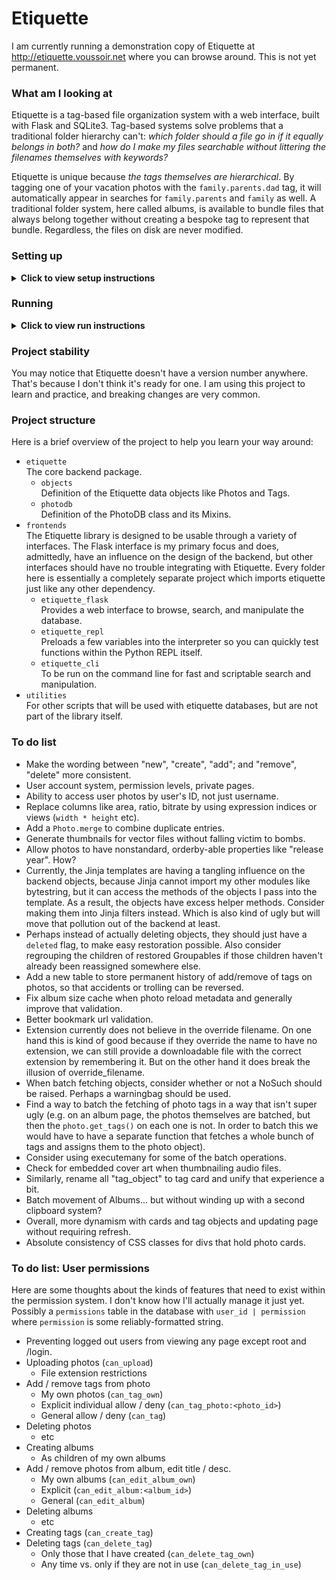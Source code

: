 Etiquette
=========

I am currently running a demonstration copy of Etiquette at http://etiquette.voussoir.net where you can browse around. This is not yet permanent.

### What am I looking at

Etiquette is a tag-based file organization system with a web interface, built with Flask and SQLite3. Tag-based systems solve problems that a traditional folder hierarchy can't: *which folder should a file go in if it equally belongs in both?* and *how do I make my files searchable without littering the filenames themselves with keywords?*

Etiquette is unique because *the tags themselves are hierarchical*. By tagging one of your vacation photos with the `family.parents.dad` tag, it will automatically appear in searches for `family.parents` and `family` as well. A traditional folder system, here called albums, is available to bundle files that always belong together without creating a bespoke tag to represent that bundle. Regardless, the files on disk are never modified.

### Setting up

<details><summary><strong>Click to view setup instructions</strong></summary>
I have not made a setup.py yet. So I use a filesystem junction / symlink to make etiquette appear in my python lib folder.

<details><summary><strong>Setting up via symlink</strong></summary>

- The repository you're looking at right now is `D:\Git\Etiquette` or `/Git/Etiquette`. The toplevel `etiquette` folder is the main package. We want this package to be a child of our existing lib directory.
- The easiest way to find your lib path is `python -c "import os; print(os)"`.
- Make the junction or symlink:

  Windows: `mklink /J fakepath realpath`  
  for example `mklink /J "C:\Python36\Lib\etiquette" "D:\Git\Etiquette\etiquette"`

  Linux: `ln --symbolic realpath fakepath`  
  for example `ln --symbolic "/Git/Etiquette/etiquette" "/usr/local/lib/python3.6/etiquette"`

- Run `python -c "import etiquette; print(etiquette)"` to confirm.

</details>

<details><summary><strong>Setting up via pythonpath</strong></summary>

- The repository you're looking at right now is `D:\Git\Etiquette` or `/Git/Etiquette`. The toplevel `etiquette` folder is the main package.
- The PYTHONPATH environment variable contains a list of directories that *contain* the packages you need to import, not the packages themselves. Therefore we want to add the repository's path, because it contains the package.
- Set the pythonpath:

  Windows: `set "PYTHONPATH=%PYTHONPATH%;D:\Git\Etiquette"`  
  Note the semicolon to delimit paths.  
  This only applies to the current cmd session. To make it permanent, use Windows's Environment Variable editor or the `setx` command. The editor is easier to use.

  Linux: `PYTHONPATH="$PYTHONPATH:/Git/Etiquette"`  
  Note the colon to delimit paths.  
  This only applies to the current terminal session. To make it permanent, add the export to your bashrc.

- Run `echo %PYTHONPATH%` or `echo $PYTHONPATH` to confirm.
- Close your terminal and re-open it so that it uses the new environment variables.
- Run `python -c "import etiquette; print(etiquette)"` to confirm.

</details>
</details>

### Running

<details><summary><strong>Click to view run instructions</strong></summary>
<details><summary><strong>Running Flask locally</strong></summary>

- Run `python etiquette_flask_dev.py [port]` to launch the flask server. Port defaults to 5000 if not provided.
- Note: Do not `cd` into the frontends folder. Stay wherever you want the photodb to be created, and start the frontend by specifying full file path of the launch file.

      Windows:
      D:\somewhere> python D:\Git\Etiquette\frontends\etiquette_flask\etiquette_flask_dev.py 5001

      Linux:
      /somewhere $ python /Git/Etiquette/frontends/etiquette_flask/etiquette_flask_dev.py 5001

- In practice, I have a shortcut file on my PATH which runs this command.

</details>

<details><summary><strong>Running Flask with Gunicorn</strong></summary>

1. Use the PYTHONPATH technique to make both `etiquette` and the flask `backend` importable. Symlinking into the lib is not as convenient here because the server relies on the static files and jinja templates relative to the code's location.

   Remember that the Pythonpath points to directories that *contain* the packages you need to import, not to the packages themselves. Therefore we point to the etiquette and etiquette_flask repositories.

       PYTHONPATH="$PYTHONPATH:/Git/Etiquette:/Git/Etiquette/frontends/etiquette_flask

2. To run non-daemonized, on a specific port, with logging to the terminal, use:

       gunicorn etiquette_flask_prod:site --bind "0.0.0.0:PORT" --access-logfile "-"

</details>

<details><summary><strong>Running Etiquette REPL</strong></summary>

- Run `python -i etiquette_repl.py` to launch the Python interpreter with the PhotoDB pre-loaded into a variable called `P`. Try things like `P.new_photo` or `P.digest_directory`.
- Note: Do not `cd` into the frontends folder. Stay wherever you want the photodb to be created, and start the frontend by specifying full file path of the launch file.

      Windows:
      D:\somewhere> python -i D:\Git\Etiquette\frontends\etiquette_repl.py

      Linux:
      /somewhere $ python -i /Git/Etiquette/frontends/etiquette_repl.py

- In practice, I have a shortcut file on my PATH which runs this command.

</details>

<details><summary><strong>Running Etiquette CLI</strong></summary>

- Run `python -i etiquette_cli.py` to launch the script.
- Note: Do not `cd` into the frontends folder. Stay wherever you want the photodb to be created, and start the frontend by specifying full file path of the launch file.

      Windows:
      D:\somewhere> python D:\Git\Etiquette\frontends\etiquette_cli.py

      Linux:
      /somewhere $ python /Git/Etiquette/frontends/etiquette_cli.py

- In practice, I have a shortcut file on my PATH which runs this command.

</details>

</details>

### Project stability

You may notice that Etiquette doesn't have a version number anywhere. That's because I don't think it's ready for one. I am using this project to learn and practice, and breaking changes are very common.

### Project structure

Here is a brief overview of the project to help you learn your way around:

- `etiquette`  
    The core backend package.
    - `objects`  
        Definition of the Etiquette data objects like Photos and Tags.
    - `photodb`  
        Definition of the PhotoDB class and its Mixins.
- `frontends`  
    The Etiquette library is designed to be usable through a variety of interfaces. The Flask interface is my primary focus and does, admittedly, have an influence on the design of the backend, but other interfaces should have no trouble integrating with Etiquette. Every folder here is essentially a completely separate project which imports etiquette just like any other dependency.
    - `etiquette_flask`  
        Provides a web interface to browse, search, and manipulate the database.
    - `etiquette_repl`  
        Preloads a few variables into the interpreter so you can quickly test functions within the Python REPL itself.
    - `etiquette_cli`  
        To be run on the command line for fast and scriptable search and manipulation.
- `utilities`  
    For other scripts that will be used with etiquette databases, but are not part of the library itself.

### To do list
- Make the wording between "new", "create", "add"; and "remove", "delete" more consistent.
- User account system, permission levels, private pages.
- Ability to access user photos by user's ID, not just username.
- Replace columns like area, ratio, bitrate by using expression indices or views (`width * height` etc).
- Add a `Photo.merge` to combine duplicate entries.
- Generate thumbnails for vector files without falling victim to bombs.
- Allow photos to have nonstandard, orderby-able properties like "release year". How?
- Currently, the Jinja templates are having a tangling influence on the backend objects, because Jinja cannot import my other modules like bytestring, but it can access the methods of the objects I pass into the template. As a result, the objects have excess helper methods. Consider making them into Jinja filters instead. Which is also kind of ugly but will move that pollution out of the backend at least.
- Perhaps instead of actually deleting objects, they should just have a `deleted` flag, to make easy restoration possible. Also consider regrouping the children of restored Groupables if those children haven't already been reassigned somewhere else.
- Add a new table to store permanent history of add/remove of tags on photos, so that accidents or trolling can be reversed.
- Fix album size cache when photo reload metadata and generally improve that validation.
- Better bookmark url validation.
- Extension currently does not believe in the override filename. On one hand this is kind of good because if they override the name to have no extension, we can still provide a downloadable file with the correct extension by remembering it. But on the other hand it does break the illusion of override_filename.
- When batch fetching objects, consider whether or not a NoSuch should be raised. Perhaps a warningbag should be used.
- Find a way to batch the fetching of photo tags in a way that isn't super ugly (e.g. on an album page, the photos themselves are batched, but then the `photo.get_tags()` on each one is not. In order to batch this we would have to have a separate function that fetches a whole bunch of tags and assigns them to the photo object).
- Consider using executemany for some of the batch operations.
- Check for embedded cover art when thumbnailing audio files.
- Similarly, rename all "tag_object" to tag card and unify that experience a bit.
- Batch movement of Albums... but without winding up with a second clipboard system?
- Overall, more dynamism with cards and tag objects and updating page without requiring refresh.
- Absolute consistency of CSS classes for divs that hold photo cards.

### To do list: User permissions
Here are some thoughts about the kinds of features that need to exist within the permission system. I don't know how I'll actually manage it just yet. Possibly a `permissions` table in the database with `user_id | permission` where `permission` is some reliably-formatted string.

- Preventing logged out users from viewing any page except root and /login.
- Uploading photos (`can_upload`)
    - File extension restrictions
- Add / remove tags from photo
    - My own photos (`can_tag_own`)
    - Explicit individual allow / deny (`can_tag_photo:<photo_id>`)
    - General allow / deny (`can_tag`)
- Deleting photos
    - etc
- Creating albums
    - As children of my own albums
- Add / remove photos from album, edit title / desc.
    - My own albums (`can_edit_album_own`)
    - Explicit (`can_edit_album:<album_id>`)
    - General (`can_edit_album`)
- Deleting albums
    - etc
- Creating tags (`can_create_tag`)
- Deleting tags (`can_delete_tag`)
    - Only those that I have created (`can_delete_tag_own`)
    - Any time vs. only if they are not in use (`can_delete_tag_in_use`)
